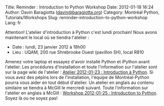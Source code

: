 Title: Reminder : Introduction to Python Workshop
Date: 2012-01-18 16:24
Author: Davin Baragiotta (davin@baragiotta.org)
Category: Montréal Python, Tutorials/Workshops
Slug: reminder-introduction-to-python-workshop
Lang: fr

Attention! L'atelier d'introduction à Python c'est lundi prochain! Nous
avons maintenant le local où se tiendra l'atelier :

-   Date : lundi, 23 janvier 2012 à 18h00
-   Lieu : UQAM, 200 rue Shrebrooke Ouest (pavillon SH), local R810

Amenez votre laptop et essayez d'avoir installé Python et iPython avant
l'atelier. Les procédures d'installation et toute l'information sur
l'atelier sont sur la page wiki de l'atelier : [Atelier 2012-01-23 :
Introduction à Python][]. Si vous avez des pépins lors de
l'installation, l'équipe de Montréal-Python pourra vous aider en tout
début d'atelier. Un atelier en anglais au contenu similaire se tiendra à
McGill le mercredi suivant. Toute l'information sur l'atelier en anglais
à McGill : [Workshop 2012-01-25 : Introduction to Python][]. Soyez là ou
ne soyez pas!

  [Atelier 2012-01-23 : Introduction à Python]: http://montrealpython.org/r/projects/workshops/wiki/2012-01-23
  [Workshop 2012-01-25 : Introduction to Python]: http://montrealpython.org/r/projects/workshops/wiki/2012-01-25
